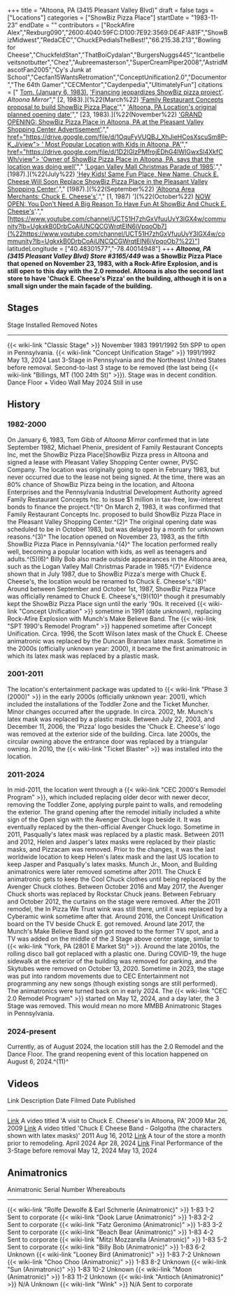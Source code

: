 +++
title = "Altoona, PA (3415 Pleasant Valley Blvd)"
draft = false
tags = ["Locations"]
categories = ["ShowBiz Pizza Place"]
startDate = "1983-11-23"
endDate = ""
contributors = ["RockAfire Alex","Rexburg090","2600:4040:59FC:D100:7E92:3569:DE4F:A81F","ShowBizMidwest","RedaCEC","ChuckEPediaIsTheBest!","66.215.38.213","Bowling for Cheese","ChuckfeldStan","ThatBoiCydalan","BurgersNuggs445","Icantbelieveitsnotbutter","Chez","Aubreemasterson","SuperCreamPiper2008","AstridMascotFan2005","Cy's Junk at School","Cecfan15WantsRetromation","ConceptUnification2.0","Documentor","The 64th Gamer","CECMentor","Caydenpedia","UltimatelyFun"]
citations = [" [Tom. (January 6, 1983).](%22Gibbs,%22) ['Financing jeopardizes ShowBiz pizza project'](%22https://drive.google.com/file/d/1itECxjxpix2oEjZz_NvRkaCqKtcVyFlJ/view%22). *Altoona Mirror*"," [2, 1983).](%22(March%22) ['Family Restaurant Concepts proposal to build ShowBiz Pizza Place'](%22https://drive.google.com/file/d/1WBoj1qISPO1fdYflDTiHJ0fdYsp8Yplp/view%22)"," [](%22(1983).%22) ['Altoona, PA Location's original planned opening date'](%22https://drive.google.com/file/d/1mEFxoGuBUCCeK5UNWi9ToewTc5UHxkxB/view%22)"," [23, 1983).](%22(November%22) ['GRAND OPENING: ShowBiz Pizza Place in Altoona, PA at the Pleasant Valley Shopping Center Advertisement'](%22https://drive.google.com/file/d/1V44OACC60UY3fN2D3sefj9g68eZ90CkW/view%22)."," [href="https://drive.google.com/file/d/1OquFyVUQBJ_XhJieHCosXscuSm8P-K_J/view"> ' Most Popular Location with Kids in Altoona, PA'](%22%3Ca%22)"," [href="https://drive.google.com/file/d/1D2lGlzPMfrojEDhG4lWIGwxSl4XkfCWh/view"> 'Owner of ShowBiz Pizza Place in Altoona, PA, says that the location was doing well'](%22%3Ca%22)"," [](%22(1985).%22) ['Logan Valley Mall Christmas Parade of 1985'](%22https://drive.google.com/file/d/10FuMnPlGZr2SB2TV4V54wEyIKAHKiRWI/view%22)."," [1987).](%22(July%22) ['Hey Kids! Same Fun Place, New Name, Chuck E. Cheese Will Soon Replace ShowBiz Pizza Place in the Pleasant Valley Shopping Center'](%22https://drive.google.com/file/d/1abq8A5CWM5qUb6a4veP2I1iHzuaq45Nm/view%22)."," [1987).](%22(September%22) ['Altoona Area Merchants: Chuck E. Cheese's'](%22https://drive.google.com/file/d/1K2-JgzUqKqz3Nbtpm90b7bAsj4lsw3p2/view%22)."," [1, 1987) '](%22(October%22) [NOW OPEN: You Don't Need A Big Reason To Have Fun At ShowBiz And Chuck E. Cheese's](%22https://drive.google.com/file/d/1ZBW12kWG5kk0BdInPvMAdq6T7O77vDIn/view%22)'.","[https://www.youtube.com/channel/UCT51H7zhGxVfuuUvY3lGX4w/community?lb=UgkxkB0DrbCoAiUNCQCGWrqtEIN6iVpqoOb7](%22https://www.youtube.com/channel/UCT51H7zhGxVfuuUvY3lGX4w/community?lb=UgkxkB0DrbCoAiUNCQCGWrqtEIN6iVpqoOb7%22)"]
latitudeLongitude = ["40.48301577","-78.40014948"]
+++
***Altoona, PA (3415 Pleasant Valley Blvd)* ***Store #3165/449* was a ShowBiz Pizza Place that opened on November 23, 1983, with a Rock-Afire Explosion, and is still open to this day with the 2.0 remodel.
Altoona is also the second last store to have 'Chuck E. Cheese's Pizza' on the building, although it is on a small sign under the main façade of the building.****

## Stages

  Stage                                               Installed       Removed        Notes
  --------------------------------------------------- --------------- -------------- -----------------------------------------------------------------------------------------------------------------------------------------------------------------------------------------------------------------------
  {{< wiki-link "Classic Stage" >}}               November 1983   1991/1992      5th SPP to open in Pennsylvania.
  {{< wiki-link "Concept Unification Stage" >}}   1991/1992       May 13, 2024   Last 3-Stage in Pennsylvania and the Northeast United States before removal. Second-to-last 3 stage to be removed (the last being {{< wiki-link "Billings, MT (100 24th St)" >}}). Stage was in decent condition.
  Dance Floor + Video Wall                            May 2024        Still in use   

## History

### 1982-2000

On January 6, 1983, Tom Gibb of *Altoona Mirror* confirmed that in late September 1982, Michael Phenix, president of Family Restaurant Concepts Inc, met the ShowBiz Pizza Place|ShowBiz Pizza press in Altoona and signed a lease with Pleasant Valley Shopping Center owner, PVSC Company. The location was originally going to open in February 1983, but never occurred due to the lease not being signed. At the time, there was an 80% chance of ShowBiz Pizza being in the location, and Altoona Enterprises and the Pennsylvania Industrial Development Authority agreed Family Restaurant Concepts Inc. to issue $1 million in tax-free, low-interest bonds to finance the project.^(1)^
On March 2, 1983, it was confirmed that Family Restaurant Concepts Inc. proposed to build ShowBiz Pizza Place in the Pleasant Valley Shopping Center.^(2)^ The original opening date was scheduled to be in October 1983, but was delayed by a month for unknown reasons.^(3)^ The location opened on November 23, 1983, as the fifth ShowBiz Pizza Place in Pennsylvania.^(4)^ The location performed really well, becoming a popular location with kids, as well as teenagers and adults.^(5)(6)^ Billy Bob also made outside appearances in the Altoona area, such as the Logan Valley Mall Christmas Parade in 1985.^(7)^
Evidence shown that in July 1987, due to ShowBiz Pizza's merge with Chuck E. Cheese's, the location would be renamed to Chuck E. Cheese's.^(8)^ Around between September and October 1st, 1987, ShowBiz Pizza Place was officially renamed to Chuck E. Cheese's,^(9)(10)^ though it presumably kept the ShowBiz Pizza Place sign until the early '90s. It received {{< wiki-link "Concept Unification" >}} sometime in 1991 (date unknown), replacing Rock-Afire Explosion with Munch's Make Believe Band. The {{< wiki-link "SPT 1990's Remodel Program" >}} happened sometime after Concept Unification. Circa. 1996, the Scott Wilson latex mask of the Chuck E. Cheese animatronic was replaced by the Duncan Brannan latex mask. Sometime in the 2000s (officially unknown year: 2000), it became the first animatronic in which its latex mask was replaced by a plastic mask.

### 2001-2011

The location's entertainment package was updated to {{< wiki-link "Phase 3 (2000)" >}} in the early 2000s (officially unknown year: 2001), which included the installations of the Toddler Zone and the Ticket Muncher. Minor changes occurred after the upgrade. In circa. 2002, Mr. Munch's latex mask was replaced by a plastic mask. Between July 22, 2003, and December 11, 2006, the 'Pizza' logo besides the 'Chuck E. Cheese's' logo was removed at the exterior side of the building. Circa. late 2000s, the circular owning above the entrance door was replaced by a triangular owning. In 2010, the {{< wiki-link "Ticket Blaster" >}} was installed into the location.

### 2011-2024

In mid-2011, the location went through a {{< wiki-link "CEC 2000's Remodel Program" >}}, which included replacing older decor with newer decor, removing the Toddler Zone, applying purple paint to walls, and remodeling the exterior. The grand opening after the remodel initially included a white sign of the Open sign with the Avenger Chuck logo beside it. It was eventually replaced by the then-official Avenger Chuck logo. Sometime in 2011, Pasqually's latex mask was replaced by a plastic mask. Between 2011 and 2012, Helen and Jasper's latex masks were replaced by their plastic masks, and Pizzacam was removed. Prior to the changes, it was the last worldwide location to keep Helen's latex mask and the last US location to keep Jasper and Pasqually's latex masks. Munch Jr., Moon, and Building animatronics were later removed sometime after 2011. The Chuck E animatronic gets to keep the Cool Chuck clothes until being replaced by the Avenger Chuck clothes. Between October 2016 and May 2017, the Avenger Chuck shorts was replaced by Rockstar Chuck jeans. Between February and October 2012, the curtains on the stage were removed. After the 2011 remodel, the In Pizza We Trust wink was still there, until it was replaced by a Cyberamic wink sometime after that. Around 2016, the Concept Unification board on the TV beside Chuck E. got removed. Around late 2017, the Munch's Make Believe Band sign got moved to the former TV spot, and a TV was added on the middle of the 3 Stage above center stage, similar to {{< wiki-link "York, PA (2801 E Market St)" >}}. Around the late 2010s, the rolling disco ball got replaced with a plastic one.
During COVID-19, the huge sidewalk at the exterior of the building was removed for parking, and the Skytubes were removed on October 13, 2020. Sometime in 2023, the stage was put into random movements due to CEC Entertainment not programming any new songs (though existing songs are still performed). The animatronics were turned back on in early 2024. The {{< wiki-link "CEC 2.0 Remodel Program" >}} started on May 12, 2024, and a day later, the 3 Stage was removed. This would mean no more MMBB Animatronic Stages in Pennsylvania.

### 2024-present

Currently, as of August 2024, the location still has the 2.0 Remodel and the Dance Floor. The grand reopening event of this location happened on August 6, 2024.^(11)^

## Videos

  Link                                                  Description                                                                                 Date Filmed    Date Published
  ----------------------------------------------------- ------------------------------------------------------------------------------------------- -------------- ----------------
  [Link](https://www.youtube.com/watch?v=4qsB_Ck7bPg)   A video titled 'A visit to Chuck E. Cheese's in Altoona, PA'                             2009           Mar 26, 2009
  [Link](https://www.youtube.com/watch?v=mUVJAHJuaJQ)   A video titled 'Chuck E Cheese Band - Golgotha (the characters shown with latex masks)'   2011           Aug 16, 2012
  [Link](https://www.youtube.com/watch?v=thG1UCs1zNc)   A tour of the store a month prior to remodeling.                                            April 2024     Apr 28, 2024
  [Link](https://www.youtube.com/watch?v=BB75k44saaU)   Final Performance of the 3-Stage before removal                                             May 12, 2024   May 13, 2024

## Animatronics

  Animatronic                                                           Serial Number   Whereabouts
  --------------------------------------------------------------------- --------------- -------------------
  {{< wiki-link "Rolfe Dewolfe & Earl Schmerle (Animatronic)" >}}   1-83 1-2        Sent to corporate
  {{< wiki-link "Dook Larue (Animatronic)" >}}                      1-83 2-2        Sent to corporate
  {{< wiki-link "Fatz Geronimo (Animatronic)" >}}                   1-83 3-2        Sent to corporate
  {{< wiki-link "Beach Bear (Animatronic)" >}}                      1-83 4-2        Sent to corporate
  {{< wiki-link "Mitzi Mozzarella (Animatronic)" >}}                1-83 5-2        Sent to corporate
  {{< wiki-link "Billy Bob (Animatronic)" >}}                       1-83 6-2        Unknown
  {{< wiki-link "Looney Bird (Animatronic)" >}}                     1-83 7-2        Unknown
  {{< wiki-link "Choo Choo (Animatronic)" >}}                       1-83 8-2        Unknown
  {{< wiki-link "Sun (Animatronic)" >}}                             1-83 10-2       Unknown
  {{< wiki-link "Moon (Animatronic)" >}}                            1-83 11-2       Unknown
  {{< wiki-link "Antioch (Animatronic)" >}}                         N/A             Unknown
  {{< wiki-link "Wink" >}}                                          N/A             Sent to corporate
